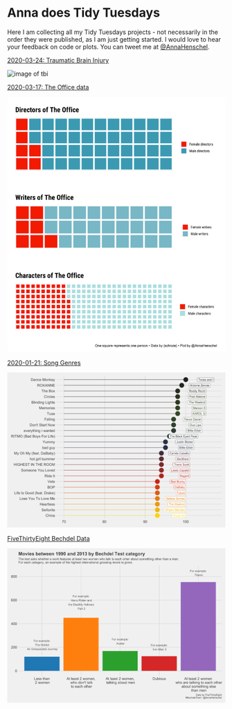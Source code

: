 # Anna does Tidy Tuesdays

Here I am collecting all my Tidy Tuesdays projects - not necessarily in the order they were published, as I am just getting started. I would love to hear your feedback on code or plots. You can tweet me at [@AnnaHenschel](https://twitter.com/AnnaHenschel).  

[2020-03-24: Traumatic Brain Injury]()  

![image of tbi]()  

[2020-03-17: The Office data](https://github.com/annahensch/Anna-does-Tidy-Tuesdays/tree/master/2020-03-17%20The%20Office)  

![image of the office date viz](https://github.com/annahensch/Anna-does-Tidy-Tuesdays/blob/master/2020-03-17%20The%20Office/gender-balance-final.png) 

[2020-01-21: Song Genres](https://github.com/annahensch/Anna-does-Tidy-Tuesdays/tree/master/2020-01-21%20Song%20Genres)

![image of popular songs](https://raw.githubusercontent.com/annahensch/Anna-does-Tidy-Tuesdays/master/2020-01-21%20Song%20Genres/popular-songs-tidy-tuesdays.png)  

[FiveThirtyEight Bechdel Data](https://github.com/annahensch/Anna-does-Tidy-Tuesdays/tree/master/Bechdel%20Data)

![image of Bechdel categories](https://github.com/annahensch/Anna-does-Tidy-Tuesdays/blob/master/Bechdel%20Data/Bechdel-categories-plot.png)
